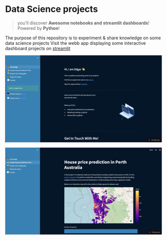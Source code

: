 # Data Science projects 

> you'll discover **Awesome notebooks and streamlit dashboards**! Powered by **Python**!

The purpose of this repository is to experiment & share knowledge on some data science projects 
Visit the webb app displaying some interactive dashboard projects on [streamlit](https://edgarsic90-datasc-1--homepage-03t66z.streamlitapp.com) 

![streamlit_screen](https://raw.githubusercontent.com/EdgarSic90/DataSc/master/images/screen.png)

![streamlit_screen2](https://raw.githubusercontent.com/EdgarSic90/DataSc/master/images/screen2.png)
